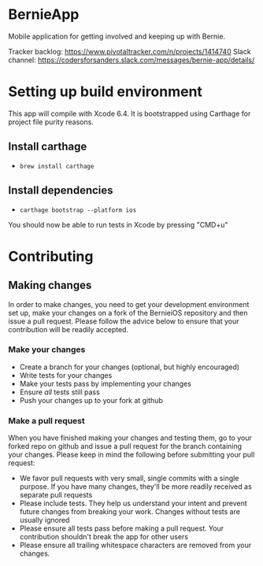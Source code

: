 # BernieApp

Mobile application for getting involved and keeping up with Bernie.

Tracker backlog: https://www.pivotaltracker.com/n/projects/1414740
Slack channel: https://codersforsanders.slack.com/messages/bernie-app/details/

# Setting up build environment

This app will compile with Xcode 6.4. It is bootstrapped using Carthage for project file purity reasons.

## Install carthage

* `brew install carthage`

## Install dependencies

* `carthage bootstrap --platform ios`

You should now be able to run tests in Xcode by pressing "CMD+u"

# Contributing

## Making changes

In order to make changes, you need to get your development environment set up, make your changes on a fork of the BernieiOS repository and then issue a pull request.  Please follow the advice below to ensure that your contribution will be readily accepted.

### Make your changes

* Create a branch for your changes (optional, but highly encouraged)
* Write tests for your changes
* Make your tests pass by implementing your changes
* Ensure _all_ tests still pass
* Push your changes up to your fork at github

### Make a pull request

When you have finished making your changes and testing them, go to your forked repo on github and issue a pull request for the branch containing your changes.  Please keep in mind the following before submitting your pull request:

* We favor pull requests with very small, single commits with a single purpose.  If you have many changes, they'll be more readily received as separate pull requests
* Please include tests.  They help us understand your intent and prevent future changes from breaking your work.  Changes without tests are usually ignored
* Please ensure all tests pass before making a pull request.  Your contribution shouldn't break the app for other users
* Please ensure all trailing whitespace characters are removed from your changes.


